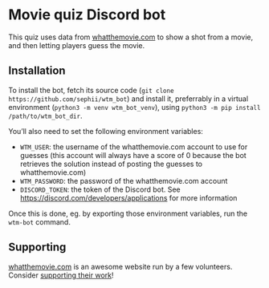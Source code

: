 # Movie quiz Discord bot

This quiz uses data from [whatthemovie.com](https://whatthemovie.com/) to show a shot from a movie, and then
letting players guess the movie.

## Installation

To install the bot, fetch its source code (`git clone
https://github.com/sephii/wtm_bot`) and install it, preferrably in a virtual
environment (`python3 -m venv wtm_bot_venv`), using `python3 -m pip install
/path/to/wtm_bot_dir`.

You’ll also need to set the following environment variables:

* `WTM_USER`: the username of the whatthemovie.com account to use for guesses
  (this account will always have a score of 0 because the bot retrieves the
  solution instead of posting the guesses to whatthemovie.com)
* `WTM_PASSWORD`: the password of the whatthemovie.com account
* `DISCORD_TOKEN`: the token of the Discord bot. See
  https://discord.com/developers/applications for more information
  
Once this is done, eg. by exporting those environment variables, run the
`wtm-bot` command.

## Supporting

[whatthemovie.com](https://whatthemovie.com/) is an awesome website run by a few volunteers. Consider
[supporting their work](https://whatthemovie.com/page/supporter)!
